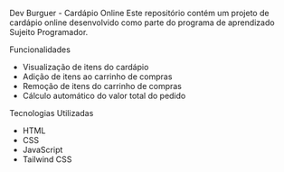 Dev Burguer - Cardápio Online 
Este repositório contém um projeto de cardápio online desenvolvido como parte do programa de aprendizado Sujeito Programador. 

Funcionalidades

- Visualização de itens do cardápio
- Adição de itens ao carrinho de compras
- Remoção de itens do carrinho de compras
- Cálculo automático do valor total do pedido

Tecnologias Utilizadas

- HTML
- CSS
- JavaScript
- Tailwind CSS
